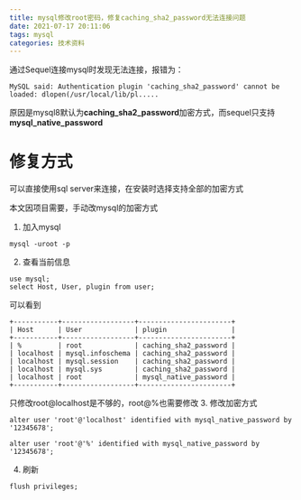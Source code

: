 ```yaml
---
title: mysql修改root密码，修复caching_sha2_password无法连接问题
date: 2021-07-17 20:11:06
tags: mysql
categories: 技术资料
---
```

通过Sequel连接mysql时发现无法连接，报错为：
```
MySQL said: Authentication plugin 'caching_sha2_password' cannot be loaded: dlopen(/usr/local/lib/pl.....
```

原因是mysql8默认为**caching_sha2_password**加密方式，而sequel只支持**mysql_native_password**

# 修复方式
可以直接使用sql server来连接，在安装时选择支持全部的加密方式

本文因项目需要，手动改mysql的加密方式

1. 加入mysql
```
mysql -uroot -p
```

2. 查看当前信息
```
use mysql;
select Host, User, plugin from user;
```
可以看到

```
+-----------+------------------+-----------------------+
| Host      | User             | plugin                |
+-----------+------------------+-----------------------+
| %         | root             | caching_sha2_password |
| localhost | mysql.infoschema | caching_sha2_password |
| localhost | mysql.session    | caching_sha2_password |
| localhost | mysql.sys        | caching_sha2_password |
| localhost | root             | mysql_native_password |
+-----------+------------------+-----------------------+
```
只修改root@localhost是不够的，root@%也需要修改
3. 修改加密方式

```
alter user 'root'@'localhost' identified with mysql_native_password by '12345678';
```

```
alter user 'root'@'%' identified with mysql_native_password by '12345678';
```

4. 刷新
```
flush privileges;
```